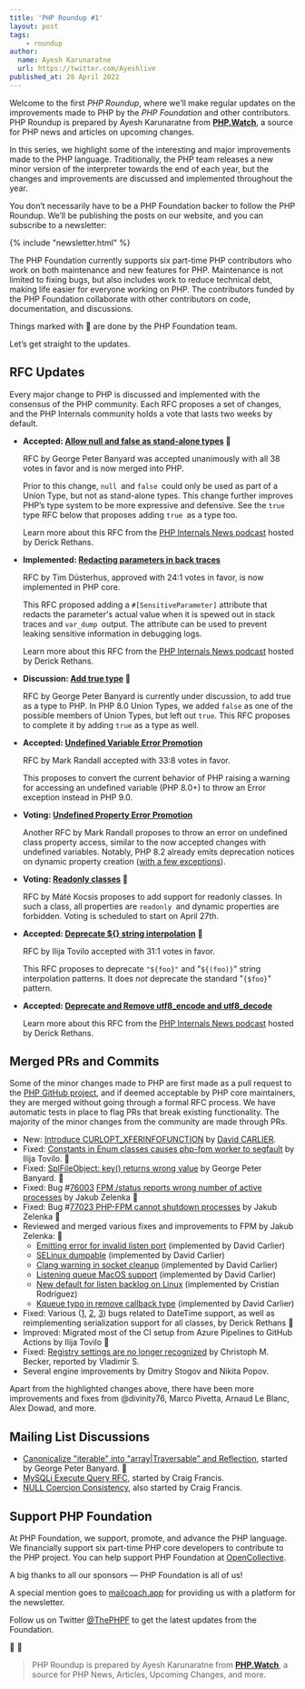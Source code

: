 ```yaml
---
title: 'PHP Roundup #1'
layout: post
tags:
    - roundup
author:
  name: Ayesh Karunaratne
  url: https://twitter.com/Ayeshlive
published_at: 28 April 2022
---
```


Welcome to the first _PHP Roundup_, where we’ll make regular updates on the improvements made to PHP by the _PHP Foundation_ and other contributors. PHP Roundup is prepared by Ayesh Karunaratne from **[PHP.Watch](https://php.watch)**, a source for PHP news and articles on upcoming changes.


In this series, we highlight some of the interesting and major improvements made to the PHP language. Traditionally, the PHP team releases a new minor version of the interpreter towards the end of each year, but the changes and improvements are discussed and implemented throughout the year.

You don’t necessarily have to be a PHP Foundation backer to follow the PHP Roundup. We’ll be publishing the posts on our website, and you can subscribe to a newsletter:


{% include "newsletter.html" %}


The PHP Foundation currently supports six part-time PHP contributors who work on both maintenance and new features for PHP. Maintenance is not limited to fixing bugs, but also includes work to reduce technical debt, making life easier for everyone working on PHP. The contributors funded by the PHP Foundation collaborate with other contributors on code, documentation, and discussions.

Things marked with 💜 are done by the PHP Foundation team.

Let’s get straight to the updates.


## RFC Updates

Every major change to PHP is discussed and implemented with the consensus of the PHP community. Each RFC proposes a set of changes, and the PHP Internals community holds a vote that lasts two weeks by default.



* **Accepted: [Allow null and false as stand-alone types](https://wiki.php.net/rfc/null-false-standalone-types) 💜**

  RFC by George Peter Banyard was accepted unanimously with all 38 votes in favor and is now merged into PHP.


  Prior to this change, `null `and `false `could only be used as part of a Union Type, but not as stand-alone types. This change further improves PHP’s type system to be more expressive and defensive. See the `true` type RFC below that proposes adding `true `as a type too.

  Learn more about this RFC from the [PHP Internals News podcast](https://phpinternals.news/99) hosted by Derick Rethans.



* **Implemented: [Redacting parameters in back traces](https://wiki.php.net/rfc/redact_parameters_in_back_traces)**

  RFC by Tim Düsterhus, approved with 24:1 votes in favor, is now implemented in PHP core.


  This RFC proposed adding a `#[SensitiveParameter]` attribute that redacts the parameter's actual value when it is spewed out in stack traces and `var_dump `output. The attribute can be used to prevent leaking sensitive information in debugging logs.

  Learn more about this RFC from the [PHP Internals News podcast](https://phpinternals.news/97) hosted by Derick Rethans.


* **Discussion: [Add true type](https://wiki.php.net/rfc/true-type) 💜**

  RFC by George Peter Banyard is currently under discussion, to add true as a type to PHP. In PHP 8.0 Union Types, we added `false` as one of the possible members of Union Types, but left out `true`. This RFC proposes to complete it by adding `true` as a type as well.


* **Accepted: [Undefined Variable Error Promotion](https://wiki.php.net/rfc/undefined_variable_error_promotion)**

  RFC by Mark Randall accepted with 33:8 votes in favor.


  This proposes to convert the current behavior of PHP raising a warning for accessing an undefined variable (PHP 8.0+) to throw an Error exception instead in PHP 9.0.


* **Voting: [Undefined Property Error Promotion](https://wiki.php.net/rfc/undefined_property_error_promotion)**

  Another RFC by Mark Randall proposes to throw an error on undefined class property access, similar to the now accepted changes with undefined variables. Notably, PHP 8.2 already emits deprecation notices on dynamic property creation ([with a few exceptions](https://php.watch/versions/8.2/dynamic-properties-deprecated#exempt)).


* **Voting: [Readonly classes](https://wiki.php.net/rfc/readonly_classes) 💜**

  RFC by Máté Kocsis proposes to add support for readonly classes. In such a class, all properties are `readonly `and dynamic properties are forbidden. Voting is scheduled to start on April 27th.

* **Accepted: [Deprecate ${} string interpolation](https://wiki.php.net/rfc/deprecate_dollar_brace_string_interpolation) 💜**

  RFC by Ilija Tovilo accepted with 31:1 votes in favor.


  This RFC proposes to deprecate `"${foo}"` and "`${(foo)}`" string interpolation patterns. It does _not_ deprecate the standard "`{$foo}`" pattern.


* **Accepted: [Deprecate and Remove utf8_encode and utf8_decode](https://wiki.php.net/rfc/remove_utf8_decode_and_utf8_encode)**

  Learn more about this RFC from the [PHP Internals News podcast](https://phpinternals.news/98) hosted by Derick Rethans.



## Merged PRs and Commits

Some of the minor changes made to PHP are first made as a pull request to the [PHP GitHub project](github.com/php/php-src), and if deemed acceptable by PHP core maintainers, they are merged without going through a formal RFC process. We have automatic tests in place to flag PRs that break existing functionality. The majority of the minor changes from the community are made through PRs.



* New: [Introduce CURLOPT_XFERINFOFUNCTION](https://github.com/php/php-src/pull/7823) by [David CARLIER](https://github.com/devnexen).
* Fixed: [Constants in Enum classes causes php-fpm worker to segfault](https://github.com/php/php-src/issues/8133) by Ilija Tovilo. 💜
* Fixed: [SplFileObject: key() returns wrong value](https://github.com/php/php-src/issues/8273) by George Peter Banyard. **💜**
* Fixed: Bug #[76003](https://bugs.php.net/bug.php?id=76003) [FPM /status reports wrong number of active processes](https://github.com/php/php-src/commit/33bb201b3eddbda0cc93c9cd1cb9adb4c77d0df2) by Jakub Zelenka **💜**
* Fixed: Bug #[77023 PHP-FPM cannot shutdown processes](https://github.com/php/php-src/commit/d8612fb6b7496a4f17e8250037a00b26623c1c77) by Jakub Zelenka **💜**
* Reviewed and merged various fixes and improvements to FPM by Jakub Zelenka: **💜**
	* [Emitting error for invalid listen port](https://github.com/php/php-src/commit/2874e5fa052d54affd31ed5eaf3e0d53c9116c93) (implemented by David Carlier)
	* [SELinux dumpable](https://github.com/php/php-src/commit/7bb2a9ff38b739d2143134b6ce0d9cc3dd9b78fe) (implemented by David Carlier)
	* [Clang warning in socket cleanup](https://github.com/php/php-src/commit/2f0918c638cbba0f5d36b9b2f3d0aa8cf95651c9) (implemented by David Carlier)
	* [Listening queue MacOS support](https://github.com/php/php-src/commit/7be195caa7589560d5e1a019e389850fdb5c8a1e) (implemented by David Carlier)
	* [New default for listen backlog on Linux](https://github.com/php/php-src/commit/1e562683cb995b9903f4d24ba9eb5bb89ae3fbfb) (implemented by Cristian Rodríguez)
	* [Kqueue typo in remove callback type](https://github.com/php/php-src/commit/ff90d42b8bc292bd7bfc532e29e5cdff242ee3e1) (implemented by David Carlier)
* Fixed: Various ([1](https://github.com/php/php-src/issues/7752), [2](https://github.com/php/php-src/issues/8101), [3](https://bugs.php.net/bug.php?id=81660)) bugs related to DateTime support, as well as reimplementing serialization support for all classes, by Derick Rethans 💜
* Improved: Migrated most of the CI setup from Azure Pipelines to GitHub Actions by Ilija Tovilo 💜
* Fixed: [Registry settings are no longer recognized](https://github.com/php/php-src/issues/8310) by Christoph M. Becker, reported by Vladimir S.
* Several engine improvements by Dmitry Stogov and Nikita Popov.

Apart from the highlighted changes above, there have been more improvements and fixes from @divinity76, Marco Pivetta, Arnaud Le Blanc, Alex Dowad, and more.


## Mailing List Discussions



* [Canonicalize "iterable" into "array|Traversable" and Reflection](https://externals.io/message/117577), started by George Peter Banyard. 💜
* [MySQLi Execute Query RFC](https://externals.io/message/117486), started by Craig Francis.
* [NULL Coercion Consistency](https://externals.io/message/117501), also started by Craig Francis.


## Support PHP Foundation

At PHP Foundation, we support, promote, and advance the PHP language. We financially support six part-time PHP core developers to contribute to the PHP project. You can help support PHP Foundation at [OpenCollective](https://opencollective.com/phpfoundation).

A big thanks to all our sponsors — PHP Foundation is all of us!

A special mention goes to [mailcoach.app](https://mailcoach.app/) for providing us with a platform for the newsletter.

Follow us on Twitter [@ThePHPF](https://twitter.com/thephpf) to get the latest updates from the Foundation.

💜️ 🐘

> PHP Roundup is prepared by Ayesh Karunaratne from **[PHP.Watch](https://php.watch)**, a source for PHP News, Articles, Upcoming Changes, and more.
